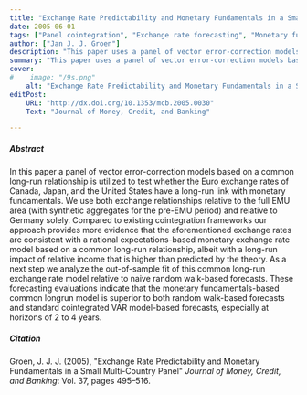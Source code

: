 ```yaml
---
title: "Exchange Rate Predictability and Monetary Fundamentals in a Small Multi-Country Panel" 
date: 2005-06-01
tags: ["Panel cointegration", "Exchange rate forecasting", "Monetary fundamentals"]
author: ["Jan J. J. Groen"]
description: "This paper uses a panel of vector error-correction models based on a common long-run relationship to test whether a number of Euro exchange rates have a long-run link with monetary fundamentals, followed by assessing the out-of-sample fit of this common long-run exchange rate model relative to naive random walk-based forecasts. Published in the Journal of Money, Credit, and Banking, 2005."
summary: "This paper uses a panel of vector error-correction models based on a common long-run relationship to test whether a number of Euro exchange rates have a long-run link with monetary fundamentals, followed by assessing the out-of-sample fit of this common long-run exchange rate model relative to naive random walk-based forecasts. Published in the Journal of Money, Credit, and Banking, 2005." 
cover:
#    image: "/9s.png"
    alt: "Exchange Rate Predictability and Monetary Fundamentals in a Small Multi-Country Panel"
editPost:
    URL: "http://dx.doi.org/10.1353/mcb.2005.0030"
    Text: "Journal of Money, Credit, and Banking"

---
```

##### Abstract

In this paper a panel of vector error-correction models based on a common long-run relationship is utilized to test whether the Euro exchange rates of Canada, Japan, and the United States have a long-run link with monetary fundamentals. We use both exchange relationships relative to the full EMU area (with synthetic aggregates for the pre-EMU period) and relative to Germany solely. Compared to existing cointegration frameworks our approach provides more evidence that the aforementioned exchange rates are consistent with a rational expectations-based monetary exchange rate model based on a common long-run relationship, albeit with a long-run impact of relative income that is higher than predicted by the theory. As a next step we analyze the out-of-sample fit of this common long-run exchange rate model relative to naive random walk-based forecasts. These forecasting evaluations indicate that the monetary fundamentals-based common longrun model is superior to both random walk-based forecasts and standard cointegrated VAR model-based forecasts, especially at horizons of 2 to 4 years.

##### Citation

Groen, J. J. J. (2005), "Exchange Rate Predictability and Monetary Fundamentals in a Small Multi-Country Panel" *Journal of Money, Credit, and Banking*: Vol. 37, pages 495–516.